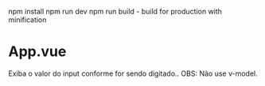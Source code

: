 npm install
npm run dev
npm run build - build for production with minification

# App.vue
Exiba o valor do input conforme for sendo digitado..
OBS: Não use v-model.